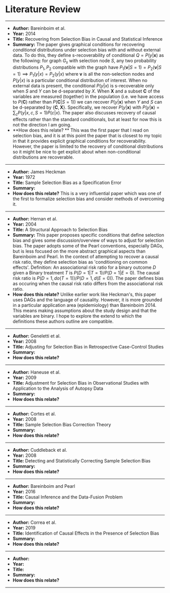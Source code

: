 # Literature Review

* * *

- **Author:**  Bareinboim et al.
- **Year:** 2014
- **Title:** Recovering from Selection Bias in Causal and Statistical Inference
- **Summary:** The paper gives graphical conditions for recovering $conditional$ distributions under selection bias with and without external data. To do this, they define s-recoverability of conditional $Q = P(y | \mathbf{x})$ as the following: for graph $G_s$ with selection node $S$, any two probability distributions $P_1, P_2$ compatible with the graph have $P_1(\mathbf{v} | S = 1) = P_2(\mathbf{v} | S = 1) \implies P_1(y | x) = P_2(y | x)$ where $\mathbf{v}$ is all the non-selection nodes and $P(y | x)$ is a particular conditional distribution of interest. When no external data is present, the conditional $P(y | x)$ is s-recoverable only when $S$ and $Y$ can be d-separated by $X$. When $\mathbf{X}$ and a subset $\mathbf{C}$ of the variables are measured (together) in the population (i.e. we have access to $P(\mathbf{C})$ rather than $P(\mathbf{C} | S = 1)$) we can recover $P(y | \mathbf{x})$ when $Y$ and $S$ can be d-separated by $\{\mathbf{C}, \mathbf{X}\}$. Specifically, we recover $P(y | \mathbf{x})$ with $P(y | \mathbf{x}) = \sum_c P(y | x, c, S = 1)P(c | x)$. The paper also discusses recovery of causal effects rather than the standard conditionals, but at least for now this is not the direction I am going.
- **How does this relate? ** This was the first paper that I read on selection bias, and it is at this point the paper that is closest to my topic in that it provides explicit graphical conditions for recoverability. However, the paper is limited to the recovery of conditional distributions so it might be nice to get explicit about when non-conditional distributions are recoverable.

* * *

- **Author:** James Heckman
- **Year:** 1972
- **Title:**  Sample Selection Bias as a Specification Error
- **Summary:**
- **How does this relate?** This is a very influential paper which was one of the first to formalize selection bias and consider methods of overcoming it. 

* * *

- **Author:** Hernan et al. 
- **Year:**  2004
- **Title:**  A Structural Approach to Selection Bias
- **Summary:** This paper proposes specific conditions that define selection bias and gives some discussion/overview of ways to adjust for selection bias. The paper adopts some of the Pearl conventions, especially DAGs, but is less focused on the more abstract graphical aspects than Bareinboim and  Pearl. In the context of attempting to recover a causal risk ratio, they define selection bias as 'conditioning on common effects'. Definition: An associational risk ratio for a binary outcome $D$ given a Binary treatment $T$ is $P(D = 1 | T= 1) / P(D = 1 | E = 0)$. The causal risk ratio is $P(D = 1, do(T= 1)) / P(D = 1, d(E = 0))$. The paper defines bias as occuring when the causal risk ratio differs from the associational risk ratio. 
- **How does this relate?** Unlike earlier work like Heckman's, this paper uses DAGs and the language of causality. However, it is more grounded in a particular application area (epidemiology) than Bareinboim 2014. This means making assumptions about the study design and that the variables are binary. I hope to explore the extend to which the definitions these authors outline are compatible.

* * *


- **Author:** Geneletti et al.
- **Year:** 2008
- **Title:**  Adjusting for Selection Bias in Retrospective Case-Control Studies
- **Summary:**
- **How does this relate?** 

* * *


- **Author:** Haneuse et al.
- **Year:** 2009
- **Title:**  Adjustment for Selection Bias in Observational Studies with Application to the Analysis of Autopsy Data
- **Summary:**
- **How does this relate?** 

* * *


- **Author:** Cortes et al.
- **Year:** 2008
- **Title:**  Sample Selection Bias Correction Theory
- **Summary:**
- **How does this relate?** 

* * *


- **Author:** Cuddleback et al.
- **Year:** 2008
- **Title:** Detecting and Statistically Correcting Sample Selection Bias 
- **Summary:**
- **How does this relate?** 

* * *


- **Author:**  Bareinboim and  Pearl
- **Year:** 2016
- **Title:**  Causal Inference and the Data-Fusion Problem
- **Summary:**
- **How does this relate?** 

* * *

- **Author:** Correa et al.
- **Year:** 2019
- **Title:**  Identification of Causal Effects in the Presence of Selection Bias
- **Summary:**
- **How does this relate?** 

* * *

- **Author:** 
- **Year:** 
- **Title:**  
- **Summary:**
- **How does this relate?** 

* * *